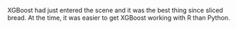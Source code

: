 XGBoost had just entered the scene and it was the best thing since sliced bread.  At the time, it was easier to get XGBoost working with R than Python.
